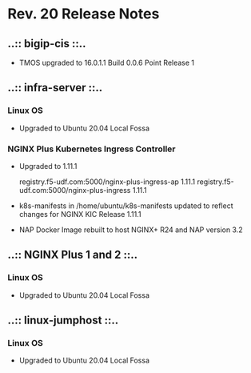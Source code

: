 # Rev. 20 Release Notes

## ..:: bigip-cis ::..

- TMOS upgraded to 16.0.1.1 Build 0.0.6 Point Release 1

## ..:: infra-server ::..

### Linux OS

- Upgraded to Ubuntu 20.04 Local Fossa

### NGINX Plus Kubernetes Ingress Controller 

- Upgraded to 1.11.1

    registry.f5-udf.com:5000/nginx-plus-ingress-ap   1.11.1
    registry.f5-udf.com:5000/nginx-plus-ingress      1.11.1

- k8s-manifests in /home/ubuntu/k8s-manifests updated to reflect changes for NGINX KIC Release 1.11.1
- NAP Docker Image rebuilt to host NGINX+ R24 and NAP version 3.2

## ..:: NGINX Plus 1 and 2 ::..

### Linux OS

- Upgraded to Ubuntu 20.04 Local Fossa

## ..:: linux-jumphost ::..

### Linux OS

- Upgraded to Ubuntu 20.04 Local Fossa

